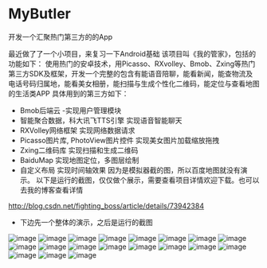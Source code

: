 # MyButler
开发一个汇聚热门第三方的的App

最近做了了一个小项目，来复习一下Android基础
该项目叫《我的管家》，包括的功能如下：
使用热门的安卓技术，用Picasso、RXvolley、Bmob、Zxing等热门第三方SDK及框架，开发一个完整的包含有能语音陪聊，能看新闻，能查物流及电话号码归属地，能看美女相册，能扫描与生成个性化二维码，能定位与查看地图的生活类APP
具体用到的第三方如下：

- Bmob后端云
-实现用户管理模块
- 智能聚合数据，科大讯飞TTS引擎
实现语音智能聊天
- RXVolley网络框架
实现网络数据请求
- Picasso图片库, PhotoView图片控件
实现美女图片加载缩放拖拽
- Zxing二维码库
实现扫描和生成二维码
- BaiduMap
实现地图定位，多图层绘制
- 自定义布局
实现时间轴效果
因为是模拟器截的图，所以百度地图就没有演示。
以下是运行的截图，仅仅做个展示，需要查看项目详情欢迎下载。也可以去我的博客查看详情

http://blog.csdn.net/fighting_boss/article/details/73942384

- 下边先一个整体的演示，之后是运行的截图



![image](https://github.com/hanzhonghao/MyButler/raw/master/screenshots/MybulterEnd.gif)
![image](https://github.com/hanzhonghao/MyButler/raw/master/screenshots/3.png)
![image](https://github.com/hanzhonghao/MyButler/raw/master/screenshots/4.png)
![image](https://github.com/hanzhonghao/MyButler/raw/master/screenshots/5.png)
![image](https://github.com/hanzhonghao/MyButler/raw/master/screenshots/6.png)
![image](https://github.com/hanzhonghao/MyButler/raw/master/screenshots/7.png)
![image](https://github.com/hanzhonghao/MyButler/raw/master/screenshots/8.png)
![image](https://github.com/hanzhonghao/MyButler/raw/master/screenshots/9.png)
![image](https://github.com/hanzhonghao/MyButler/raw/master/screenshots/10.png)
![image](https://github.com/hanzhonghao/MyButler/raw/master/screenshots/11.png)
![image](https://github.com/hanzhonghao/MyButler/raw/master/screenshots/12.png)
![image](https://github.com/hanzhonghao/MyButler/raw/master/screenshots/13.png)
![image](https://github.com/hanzhonghao/MyButler/raw/master/screenshots/14.png)
![image](https://github.com/hanzhonghao/MyButler/raw/master/screenshots/15.png)
![image](https://github.com/hanzhonghao/MyButler/raw/master/screenshots/16.png)
![image](https://github.com/hanzhonghao/MyButler/raw/master/screenshots/17.png)
![image](https://github.com/hanzhonghao/MyButler/raw/master/screenshots/18.png)
![image](https://github.com/hanzhonghao/MyButler/raw/master/screenshots/19.png)
![image](https://github.com/hanzhonghao/MyButler/raw/master/screenshots/20.png)

 
